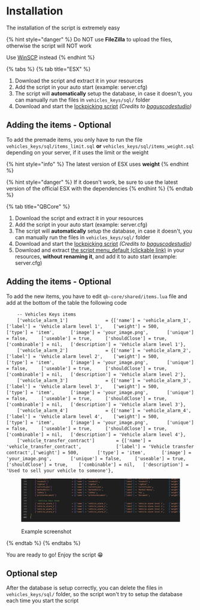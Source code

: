 # Installation

The installation of the script is extremely easy

{% hint style="danger" %}
Do NOT use **FileZilla** to upload the files, otherwise the script will NOT work

Use [WinSCP](https://winscp.net/eng/download.php) instead
{% endhint %}

{% tabs %}
{% tab title="ESX" %}
1. Download the script and extract it in your resources
2. Add the script in your auto start (example: server.cfg)
3. The script will **automatically** setup the database, in case it doesn't, you can manually run the files in `vehicles_keys/sql/` folder
4. Download and start the [lockpicking script](https://github.com/baguscodestudio/lockpick) _(Credits to_ [_baguscodestudio_](https://github.com/baguscodestudio/lockpick)_)_

## Adding the items - Optional

To add the premade items, you only have to run the file `vehicles_keys/sql/items_limit.sql` **or** `vehicles_keys/sql/items_weight.sql` depending on your server, if it uses the limit or the weight

{% hint style="info" %}
The latest version of ESX uses **weight**
{% endhint %}

{% hint style="danger" %}
If it doesn't work, be sure to use the latest version of the official ESX with the dependencies
{% endhint %}
{% endtab %}

{% tab title="QBCore" %}
1. Download the script and extract it in your resources
2. Add the script in your auto start (example: server.cfg)
3. The script will **automatically** setup the database, in case it doesn't, you can manually run the files in `vehicles_keys/sql/` folder
4. Download and start the [lockpicking script](https://github.com/baguscodestudio/lockpick) _(Credits to_ [_baguscodestudio_](https://github.com/baguscodestudio/lockpick)_)_
5. Download and extract [the script menu\_default (clickable link)](https://cdn.discordapp.com/attachments/895599870268817418/987388095169179688/menu\_default.rar) in your resources, **without renaming it**, and add it to auto start (example: server.cfg)

## Adding the items - Optional

To add the new items, you have to edit `qb-core/shared/items.lua` file and add at the bottom of the table the following code

```
	-- Vehicles Keys items
	['vehicle_alarm_1'] 			 = {['name'] = 'vehicle_alarm_1', 				['label'] = 'Vehicle alarm level 1',	['weight'] = 500, 		['type'] = 'item', 		['image'] = 'your_image.png',		['unique'] = false,		['useable'] = true, 	['shouldClose'] = true,	   ['combinable'] = nil,   ['description'] = 'Vehicle alarm level 1'},
	['vehicle_alarm_2'] 			 = {['name'] = 'vehicle_alarm_2', 				['label'] = 'Vehicle alarm level 2',	['weight'] = 500, 		['type'] = 'item', 		['image'] = 'your_image.png', 		['unique'] = false,		['useable'] = true, 	['shouldClose'] = true,	   ['combinable'] = nil,   ['description'] = 'Vehicle alarm level 2'},
	['vehicle_alarm_3'] 			 = {['name'] = 'vehicle_alarm_3', 				['label'] = 'Vehicle alarm level 3',	['weight'] = 500, 		['type'] = 'item', 		['image'] = 'your_image.png', 		['unique'] = false,		['useable'] = true, 	['shouldClose'] = true,	   ['combinable'] = nil,   ['description'] = 'Vehicle alarm level 3'},
	['vehicle_alarm_4'] 			 = {['name'] = 'vehicle_alarm_4', 				['label'] = 'Vehicle alarm level 4',	['weight'] = 500, 		['type'] = 'item', 		['image'] = 'your_image.png', 		['unique'] = false,		['useable'] = true, 	['shouldClose'] = true,	   ['combinable'] = nil,   ['description'] = 'Vehicle alarm level 4'},
	['vehicle_transfer_contract'] 		 = {['name'] = 'vehicle_transfer_contract', 			['label'] = 'Vehicle transfer contract',['weight'] = 500, 		['type'] = 'item', 		['image'] = 'your_image.png', 		['unique'] = false,		['useable'] = true, 	['shouldClose'] = true,	   ['combinable'] = nil,   ['description'] = 'Used to sell your vehicle to someone'},
```

<figure><img src="../.gitbook/assets/qb_core_vehicles_keys_items.png" alt=""><figcaption><p>Example screenshot</p></figcaption></figure>
{% endtab %}
{% endtabs %}

You are ready to go! Enjoy the script 😁

## Optional step

After the database is setup correctly, you can delete the files in `vehicles_keys/sql/` folder, so the script won't try to setup the database each time you start the script
